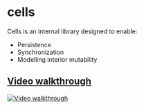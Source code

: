 # cells

Cells is an internal library designed to enable:
- Persistence
- Synchronization
- Modelling interior mutability

## [Video walkthrough](https://www.youtube.com/watch?v=0BwxE_EUcug)

[![Video walkthrough](https://img.youtube.com/vi/0BwxE_EUcug/0.jpg)](https://www.youtube.com/watch?v=0BwxE_EUcug)
